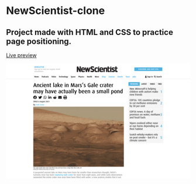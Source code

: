 # NewScientist-clone

## Project made with HTML and CSS to practice page positioning.

<a href="https://jonthejon10.github.io/newscientist-clone/">Live preview</a>

<img src='images/project-preview.png'>
